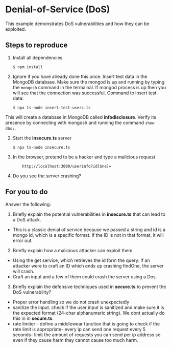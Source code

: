 # Denial-of-Service (DoS)

This example demonstrates DoS vulnerabilities and how they can be exploited.

## Steps to reproduce

1. Install all dependencies

    `$ npm install`

2. Ignore if you have already done this once. Insert test data in the MongoDB database. Make sure the mongod is up and running by typing the `mongosh` command in the termainal. If mongod process is up then you will see that the connection was successful. Command to insert test data:

    `$ npx ts-node insert-test-users.ts`

This will create a database in MongoDB called __infodisclosure__. Verify its presence by connecting with mongosh and running the command `show dbs;`.

2. Start the **insecure.ts** server

    `$ npx ts-node insecure.ts`

3. In the browser, pretend to be a hacker and type a malicious request

    ```
        http://localhost:3000/userinfo?id[$ne]=
    ```

4. Do you see the server crashing?

## For you to do

Answer the following:

1. Briefly explain the potential vulnerabilities in **insecure.ts** that can lead to a DoS attack.
- This is a classic denial of service because we passed a string and id is a mongo id, which is a specific format. If the ID is not in that format, it will error out. 
2. Briefly explain how a malicious attacker can exploit them.
- Using the get service, which retrieves the id form the query. If an attacker were to craft an ID which ends up crashing findOne, the server will crash. 
- Craft an input and a few of them could crash the server using a Dos. 
3. Briefly explain the defensive techniques used in **secure.ts** to prevent the DoS vulnerability?
- Proper error handling so we do not crash unexpectedly
- sanitize the input. check if the user input is sanitized and make sure it is the expected format (24-char alphanumeric string). We dont actually do this in in **secure.ts**.
- rate limiter - define a middlewear function that is going to check if the rate limit is appropriate- every ip can send one request every 5 seconds- limit the amount of requests you can send per ip address so even if they cause harm they cannot cause too much harm.
